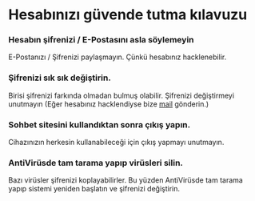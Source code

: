 # Hesabınızı güvende tutma kılavuzu
### Hesabın şifrenizi / E-Postasını **asla** söylemeyin
E-Postanızı / Şifrenizi paylaşmayın. Çünkü hesabınız hacklenebilir.
### Şifrenizi sık sık değiştirin.
Birisi şifrenizi farkında olmadan bulmuş olabilir. Şifrenizi değiştirmeyi unutmayın (Eğer hesabınız hacklendiyse bize [mail](mailto:61hasanabdullahuygun@gmail.com) gönderin.)
### Sohbet sitesini kullandıktan sonra çıkış yapın.
Cihazınızın herkesin kullanabileceği için çıkış yapmayı unutmayın.
### AntiVirüsde tam tarama yapıp virüsleri silin.
Bazı virüsler şifrenizi koplayabilirler. Bu yüzden AntiVirüsde tam tarama yapıp sistemi yeniden başlatın ve şifrenizi değiştirin.
